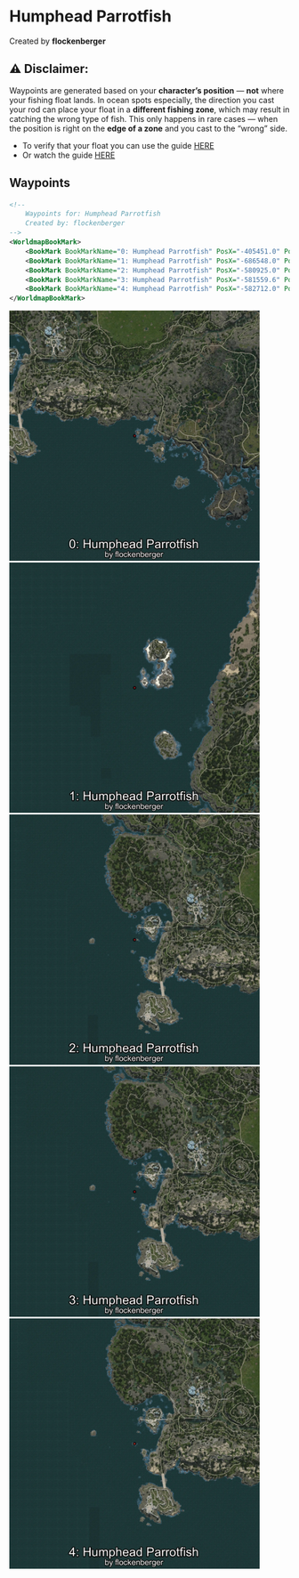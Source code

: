 # Humphead Parrotfish
Created by **flockenberger**

## ⚠️ Disclaimer:
Waypoints are generated based on your __**character’s position**__ — __not__ where your fishing float lands.
In ocean spots especially, the direction you cast your rod can place your float in a **different fishing zone**, which may result in catching the wrong type of fish.
This only happens in rare cases — when the position is right on the **edge of a zone** and you cast to the “wrong” side.

- To verify that your float you can use the guide [HERE](https://flockenberger.github.io/bdo-fish-position/)
- Or watch the guide [HERE](https://youtu.be/t-VXcRoNojk)

## Waypoints
```xml
<!--
    Waypoints for: Humphead Parrotfish
    Created by: flockenberger
-->
<WorldmapBookMark>
    <BookMark BookMarkName="0: Humphead Parrotfish" PosX="-405451.0" PosY="-7924.0" PosZ="-574590.0" />
    <BookMark BookMarkName="1: Humphead Parrotfish" PosX="-686548.0" PosY="-7904.0" PosZ="-208370.0" />
    <BookMark BookMarkName="2: Humphead Parrotfish" PosX="-580925.0" PosY="-7984.0" PosZ="-496264.0" />
    <BookMark BookMarkName="3: Humphead Parrotfish" PosX="-581559.6" PosY="-7895.555" PosZ="-502390.38" />
    <BookMark BookMarkName="4: Humphead Parrotfish" PosX="-582712.0" PosY="-8033.0" PosZ="-510622.0" />
</WorldmapBookMark>
```

<img src="./Humphead Parrotfish_0_Preview.webp" width="450"/> <img src="./Humphead Parrotfish_1_Preview.webp" width="450"/> <img src="./Humphead Parrotfish_2_Preview.webp" width="450"/> <img src="./Humphead Parrotfish_3_Preview.webp" width="450"/> <img src="./Humphead Parrotfish_4_Preview.webp" width="450"/> 